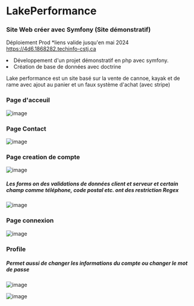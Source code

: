 <h1>LakePerformance</h1>
<h3>Site Web créer avec Symfony (Site démonstratif)</h3>

<label>Déploiement Prod *liens valide jusqu'en mai 2024</label>
https://4d6.1868282.techinfo-cstj.ca

<li>Développement d'un projet démonstratif en php avec symfony.</li>
<li>Création de base de données avec doctrine</li> 

<p>Lake performance est un site basé sur la vente de cannoe, kayak et de rame avec ajout au panier et un faux système d'achat (avec stripe)</p>

<h3>Page d'acceuil</h3>

![image](https://github.com/fouki49/LakePerformance/assets/67130095/36450c21-ff07-4d83-a21d-db17ede6a774)

<h3>Page Contact</h3>

![image](https://github.com/fouki49/LakePerformance/assets/67130095/bb243e9f-226e-44de-a4b4-bce9b7285d13)

<h3>Page creation de compte</h3>

![image](https://github.com/fouki49/LakePerformance/assets/67130095/0479ea06-adb5-442e-a464-6b9d9fb1b238)

<h5>Les forms on des validations de données client et serveur et certain champ comme téléphone, code postal etc. ont des restriction Regex</h5>

![image](https://github.com/fouki49/LakePerformance/assets/67130095/6af095f9-6702-4438-b410-e1e4dfdf2663)

<h3>Page connexion</h3>

![image](https://github.com/fouki49/LakePerformance/assets/67130095/b41aa3ee-98d4-4257-bd5a-861f9154bd5c)

<h3>Profile</h3>
<h5>Permet aussi de changer les informations du compte ou changer le mot de passe</h5>

![image](https://github.com/fouki49/LakePerformance/assets/67130095/dfe6a3d5-6de6-4494-a1b9-8d03a9bdac1b)

![image](https://github.com/fouki49/LakePerformance/assets/67130095/0f1d5693-58f0-47a8-b19c-ddd48bb6fa26)




